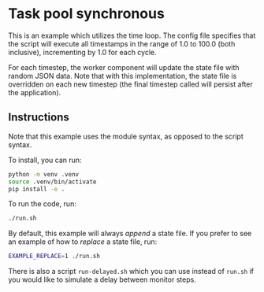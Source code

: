 # Task pool synchronous

This is an example which utilizes the time loop. The config file specifies that the script will execute all timestamps in the range of 1.0 to 100.0 (both inclusive), incrementing by 1.0 for each cycle.

For each timestep, the worker component will update the state file with random JSON data. Note that with this implementation, the state file is overridden on each new timestep (the final timestep called will persist after the application).

## Instructions

Note that this example uses the module syntax, as opposed to the script syntax.

To install, you can run:

```bash
python -m venv .venv
source .venv/bin/activate
pip install -e .
```

To run the code, run:

```bash
./run.sh
```

By default, this example will always _append_ a state file. If you prefer to see an example of how to _replace_ a state file, run:

```bash
EXAMPLE_REPLACE=1 ./run.sh
```

There is also a script `run-delayed.sh` which you can use instead of `run.sh` if you would like to simulate a delay between monitor steps.

